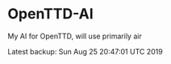 # OpenTTD-AI
My AI for OpenTTD, will use primarily air

Latest backup: Sun Aug 25 20:47:01 UTC 2019
